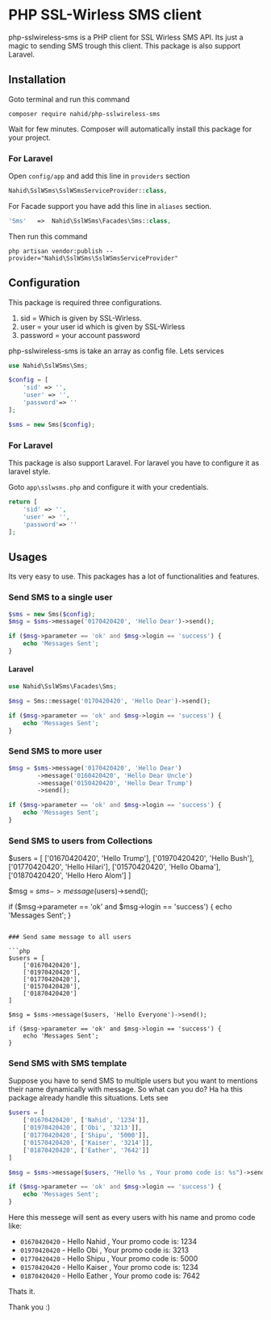 # PHP SSL-Wirless SMS client

php-sslwireless-sms is a PHP client for SSL Wirless SMS API. Its just a magic to sending SMS trough this client. This package is also support Laravel.

## Installation

Goto terminal and run this command

```shell
composer require nahid/php-sslwireless-sms
```

Wait for few minutes. Composer will automatically install this package for your project.

### For Laravel

Open `config/app` and add this line in `providers` section

```php
Nahid\SslWSms\SslWSmsServiceProvider::class,
```

For Facade support you have add this line in `aliases` section.

```php
'Sms'   =>  Nahid\SslWSms\Facades\Sms::class,
```

Then run this command

```shell
php artisan vendor:publish --provider="Nahid\SslWSms\SslWSmsServiceProvider"
```


## Configuration

This package is required three configurations.

1. sid = Which is given by SSL-Wirless.
2. user = your user id which is given by SSL-Wirless
3. password = your account password

php-sslwireless-sms is take an array as config file. Lets services

```php
use Nahid\SslWSms\Sms;

$config = [
    'sid' => '',
    'user' => '',
    'password'=> ''
];

$sms = new Sms($config);
```
### For Laravel

This package is also support Laravel. For laravel you have to configure it as laravel style.

Goto `app\sslwsms.php` and configure it with your credentials.

```php
return [
    'sid' => '',
    'user' => '',
    'password'=> ''
];
```

## Usages

Its very easy to use. This packages has a lot of functionalities and features.


### Send SMS to a single user

```php
$sms = new Sms($config);
$msg = $sms->message('0170420420', 'Hello Dear')->send();

if ($msg->parameter == 'ok' and $msg->login == 'success') {
    echo 'Messages Sent';
}
```

#### Laravel

```php
use Nahid\SslWSms\Facades\Sms;

$msg = Sms::message('0170420420', 'Hello Dear')->send();

if ($msg->parameter == 'ok' and $msg->login == 'success') {
    echo 'Messages Sent';
}
```

### Send SMS to more user

```php
$msg = $sms->message('0170420420', 'Hello Dear')
        ->message('0160420420', 'Hello Dear Uncle')
        ->message('0150420420', 'Hello Dear Trump')
        ->send();

if ($msg->parameter == 'ok' and $msg->login == 'success') {
    echo 'Messages Sent';
}
```
### Send SMS to users from Collections

$users = [
    ['01670420420', 'Hello Trump'],
    ['01970420420', 'Hello Bush'],
    ['01770420420', 'Hello Hilari'],
    ['01570420420', 'Hello Obama'],
    ['01870420420', 'Hello Hero Alom']
]

$msg = $sms->message($users)->send();

if ($msg->parameter == 'ok' and $msg->login == 'success') {
    echo 'Messages Sent';
}
```

### Send same message to all users

```php
$users = [
    ['01670420420'],
    ['01970420420'],
    ['01770420420'],
    ['01570420420'],
    ['01870420420']
]

$msg = $sms->message($users, 'Hello Everyone')->send();

if ($msg->parameter == 'ok' and $msg->login == 'success') {
    echo 'Messages Sent';
}
```


### Send SMS with SMS template

Suppose you have to send SMS to multiple users but you want to mentions their name dynamically with message. So what can you do? Ha ha this package already handle this situations. Lets see

```php
$users = [
    ['01670420420', ['Nahid', '1234']],
    ['01970420420', ['Obi', '3213']],
    ['01770420420', ['Shipu', '5000']],
    ['01570420420', ['Kaiser', '3214']],
    ['01870420420', ['Eather', '7642']]
]

$msg = $sms->message($users, "Hello %s , Your promo code is: %s")->send();

if ($msg->parameter == 'ok' and $msg->login == 'success') {
    echo 'Messages Sent';
}
```

Here this messege will sent as every users with his name and promo code like:

- `01670420420`  -    Hello Nahid , Your promo code is: 1234
- `01970420420`  -    Hello Obi , Your promo code is: 3213
- `01770420420`  -    Hello Shipu , Your promo code is: 5000
- `01570420420`  -    Hello Kaiser , Your promo code is: 1234
- `01870420420`  -    Hello Eather , Your promo code is: 7642

Thats it.

Thank you :)
